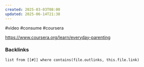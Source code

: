 ```yaml
---
created: 2025-03-03T08:00
updated: 2025-06-14T21:38
---
```

#video #consume #coursera

https://www.coursera.org/learn/everyday-parenting

### Backlinks
```dataview 
list from [[#]] where contains(file.outlinks, this.file.link)
```

